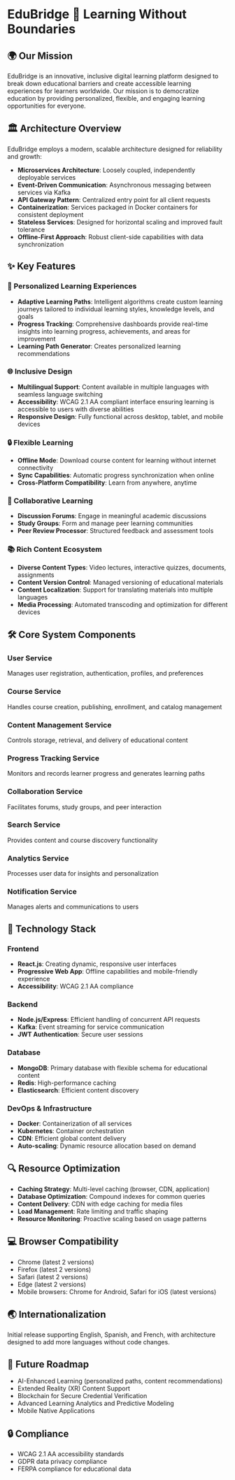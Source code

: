 # EduBridge 🌉 Learning Without Boundaries

## 🌍 Our Mission
EduBridge is an innovative, inclusive digital learning platform designed to break down educational barriers and create accessible learning experiences for learners worldwide. Our mission is to democratize education by providing personalized, flexible, and engaging learning opportunities for everyone.

## 🏛️ Architecture Overview
EduBridge employs a modern, scalable architecture designed for reliability and growth:

- **Microservices Architecture**: Loosely coupled, independently deployable services
- **Event-Driven Communication**: Asynchronous messaging between services via Kafka
- **API Gateway Pattern**: Centralized entry point for all client requests
- **Containerization**: Services packaged in Docker containers for consistent deployment
- **Stateless Services**: Designed for horizontal scaling and improved fault tolerance
- **Offline-First Approach**: Robust client-side capabilities with data synchronization

## ✨ Key Features

### 🎯 Personalized Learning Experiences
- **Adaptive Learning Paths**: Intelligent algorithms create custom learning journeys tailored to individual learning styles, knowledge levels, and goals
- **Progress Tracking**: Comprehensive dashboards provide real-time insights into learning progress, achievements, and areas for improvement
- **Learning Path Generator**: Creates personalized learning recommendations

### 🌐 Inclusive Design
- **Multilingual Support**: Content available in multiple languages with seamless language switching
- **Accessibility**: WCAG 2.1 AA compliant interface ensuring learning is accessible to users with diverse abilities
- **Responsive Design**: Fully functional across desktop, tablet, and mobile devices

### 🔒 Flexible Learning
- **Offline Mode**: Download course content for learning without internet connectivity
- **Sync Capabilities**: Automatic progress synchronization when online
- **Cross-Platform Compatibility**: Learn from anywhere, anytime

### 🤝 Collaborative Learning
- **Discussion Forums**: Engage in meaningful academic discussions
- **Study Groups**: Form and manage peer learning communities
- **Peer Review Processor**: Structured feedback and assessment tools

### 📚 Rich Content Ecosystem
- **Diverse Content Types**: Video lectures, interactive quizzes, documents, assignments
- **Content Version Control**: Managed versioning of educational materials
- **Content Localization**: Support for translating materials into multiple languages
- **Media Processing**: Automated transcoding and optimization for different devices

## 🛠️ Core System Components

### User Service
Manages user registration, authentication, profiles, and preferences

### Course Service
Handles course creation, publishing, enrollment, and catalog management

### Content Management Service
Controls storage, retrieval, and delivery of educational content

### Progress Tracking Service
Monitors and records learner progress and generates learning paths

### Collaboration Service
Facilitates forums, study groups, and peer interaction

### Search Service
Provides content and course discovery functionality

### Analytics Service
Processes user data for insights and personalization

### Notification Service
Manages alerts and communications to users

## 🚀 Technology Stack

### Frontend
- **React.js**: Creating dynamic, responsive user interfaces
- **Progressive Web App**: Offline capabilities and mobile-friendly experience
- **Accessibility**: WCAG 2.1 AA compliance

### Backend
- **Node.js/Express**: Efficient handling of concurrent API requests
- **Kafka**: Event streaming for service communication
- **JWT Authentication**: Secure user sessions

### Database
- **MongoDB**: Primary database with flexible schema for educational content
- **Redis**: High-performance caching
- **Elasticsearch**: Efficient content discovery

### DevOps & Infrastructure
- **Docker**: Containerization of all services
- **Kubernetes**: Container orchestration
- **CDN**: Efficient global content delivery
- **Auto-scaling**: Dynamic resource allocation based on demand

## 🔍 Resource Optimization

- **Caching Strategy**: Multi-level caching (browser, CDN, application)
- **Database Optimization**: Compound indexes for common queries
- **Content Delivery**: CDN with edge caching for media files
- **Load Management**: Rate limiting and traffic shaping
- **Resource Monitoring**: Proactive scaling based on usage patterns

## 💻 Browser Compatibility
- Chrome (latest 2 versions)
- Firefox (latest 2 versions)
- Safari (latest 2 versions)
- Edge (latest 2 versions)
- Mobile browsers: Chrome for Android, Safari for iOS (latest versions)

## 🌏 Internationalization
Initial release supporting English, Spanish, and French, with architecture designed to add more languages without code changes.

## 🔮 Future Roadmap
- AI-Enhanced Learning (personalized paths, content recommendations)
- Extended Reality (XR) Content Support
- Blockchain for Secure Credential Verification
- Advanced Learning Analytics and Predictive Modeling
- Mobile Native Applications

## 🔒 Compliance
- WCAG 2.1 AA accessibility standards
- GDPR data privacy compliance
- FERPA compliance for educational data
